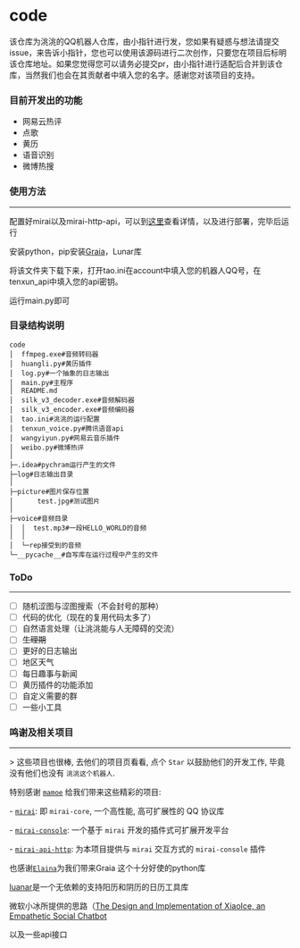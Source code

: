 # code

该仓库为洮洮的QQ机器人仓库，由小指针进行发，您如果有疑惑与想法请提交issue，来告诉小指针，您也可以使用该源码进行二次创作，只要您在项目后标明该仓库地址。如果您觉得您可以请务必提交pr，由小指针进行适配后合并到该仓库，当然我们也会在其贡献者中填入您的名字。感谢您对该项目的支持。



### 目前开发出的功能

- 网易云热评
- 点歌
- 黄历
- 语音识别
- 微博热搜



### 使用方法

------

配置好mirai以及mirai-http-api，可以到[这里](https://github.com/mamoe/mirai)查看详情，以及进行部署，完毕后运行

安装python，pip安装[Graia](https://github.com/GraiaProject/Application)，Lunar库

将该文件夹下载下来，打开tao.ini在account中填入您的机器人QQ号，在tenxun_api中填入您的api密钥。

运行main.py即可



### 目录结构说明



```
code
│  ffmpeg.exe#音频转码器
│  huangli.py#黄历插件
│  log.py#一个抽象的日志输出
│  main.py#主程序
│  README.md
│  silk_v3_decoder.exe#音频解码器
│  silk_v3_encoder.exe#音频编码器
│  tao.ini#洮洮的运行配置
│  tenxun_voice.py#腾讯语音api
│  wangyiyun.py#网易云音乐插件
│  weibo.py#微博热评
│
├─.idea#pychram运行产生的文件
├─log#日志输出目录
│
├─picture#图片保存位置
│      test.jpg#测试图片
│
├─voice#音频目录
│  │  test.mp3#一段HELLO_WORLD的音频
│  │
│  └─rep接受到的音频
└─__pycache__#自写库在运行过程中产生的文件
```

### ToDo

------

- [ ] 随机涩图与涩图搜索（不会封号的那种）
- [ ] 代码的优化（现在的复用代码太多了）
- [ ] 自然语言处理（让洮洮能与人无障碍的交流）
- [ ] ~~生理期~~
- [ ] 更好的日志输出
- [ ] 地区天气
- [ ] 每日趣事与新闻
- [ ] 黄历插件的功能添加
- [ ] 自定义需要的群
- [ ] 一些小工具

### 鸣谢及相关项目

------

\> 这些项目也很棒, 去他们的项目页看看, 点个 `Star` 以鼓励他们的开发工作, 毕竟没有他们也没有 `洮洮这个机器人`.

特别感谢 [`mamoe`](https://github.com/mamoe) 给我们带来这些精彩的项目:

 \- [`mirai`](https://github.com/mamoe/mirai): 即 `mirai-core`, 一个高性能, 高可扩展性的 QQ 协议库

 \- [`mirai-console`](https://github.com/mamoe/mirai-console): 一个基于 `mirai` 开发的插件式可扩展开发平台

 \- [`mirai-api-http`](https://github.com/project-mirai/mirai-api-http): 为本项目提供与 `mirai` 交互方式的 `mirai-console` 插件

也感谢[`Elaina`](https://github.com/GreyElaina)为我们带来Graia 这个十分好使的python库

[luanar](http://6tail.cn/calendar/api.html#overview.html)是一个无依赖的支持阳历和阴历的日历工具库

微软小冰所提供的思路（[The Design and Implementation of XiaoIce, an Empathetic Social Chatbot](https://arxiv.org/abs/1812.08989?context=cs.CL)

以及一些api接口

